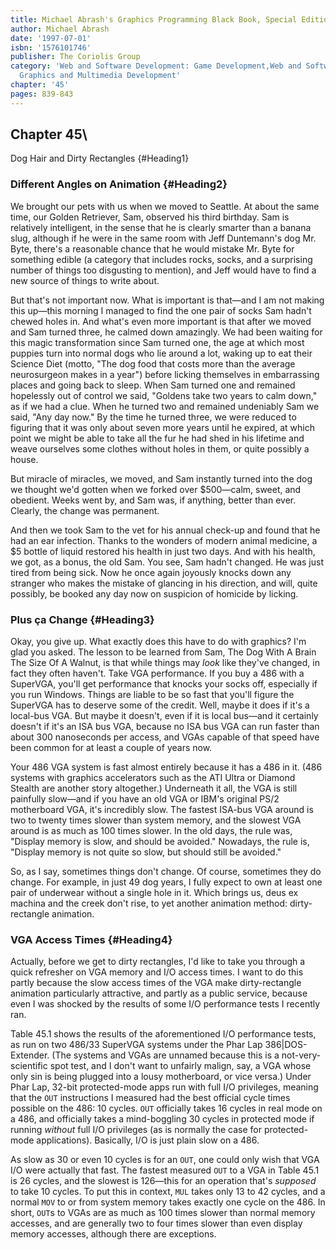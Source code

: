 ```yaml
---
title: Michael Abrash's Graphics Programming Black Book, Special Edition
author: Michael Abrash
date: '1997-07-01'
isbn: '1576101746'
publisher: The Coriolis Group
category: 'Web and Software Development: Game Development,Web and Software Development:
  Graphics and Multimedia Development'
chapter: '45'
pages: 839-843
---
```


## Chapter 45\
 Dog Hair and Dirty Rectangles {#Heading1}

### Different Angles on Animation {#Heading2}

We brought our pets with us when we moved to Seattle. At about the same
time, our Golden Retriever, Sam, observed his third birthday. Sam is
relatively intelligent, in the sense that he is clearly smarter than a
banana slug, although if he were in the same room with Jeff Duntemann's
dog Mr. Byte, there's a reasonable chance that he would mistake Mr. Byte
for something edible (a category that includes rocks, socks, and a
surprising number of things too disgusting to mention), and Jeff would
have to find a new source of things to write about.

But that's not important now. What is important is that—and I am not
making this up—this morning I managed to find the one pair of socks Sam
hadn't chewed holes in. And what's even more important is that after we
moved and Sam turned three, he calmed down amazingly. We had been
waiting for this magic transformation since Sam turned one, the age at
which most puppies turn into normal dogs who lie around a lot, waking up
to eat their Science Diet (motto, "The dog food that costs more than the
average neurosurgeon makes in a year") before licking themselves in
embarrassing places and going back to sleep. When Sam turned one and
remained hopelessly out of control we said, "Goldens take two years to
calm down," as if we had a clue. When he turned two and remained
undeniably Sam we said, "Any day now." By the time he turned three, we
were reduced to figuring that it was only about seven more years until
he expired, at which point we might be able to take all the fur he had
shed in his lifetime and weave ourselves some clothes without holes in
them, or quite possibly a house.

But miracle of miracles, we moved, and Sam instantly turned into the dog
we thought we'd gotten when we forked over \$500—calm, sweet, and
obedient. Weeks went by, and Sam was, if anything, better than ever.
Clearly, the change was permanent.

And then we took Sam to the vet for his annual check-up and found that
he had an ear infection. Thanks to the wonders of modern animal
medicine, a \$5 bottle of liquid restored his health in just two days.
And with his health, we got, as a bonus, the old Sam. You see, Sam
hadn't changed. He was just tired from being sick. Now he once again
joyously knocks down any stranger who makes the mistake of glancing in
his direction, and will, quite possibly, be booked any day now on
suspicion of homicide by licking.

### Plus ça Change {#Heading3}

Okay, you give up. What exactly does this have to do with graphics? I'm
glad you asked. The lesson to be learned from Sam, The Dog With A Brain
The Size Of A Walnut, is that while things may *look* like they've
changed, in fact they often haven't. Take VGA performance. If you buy a
486 with a SuperVGA, you'll get performance that knocks your socks off,
especially if you run Windows. Things are liable to be so fast that
you'll figure the SuperVGA has to deserve some of the credit. Well,
maybe it does if it's a local-bus VGA. But maybe it doesn't, even if it
is local bus—and it certainly doesn't if it's an ISA bus VGA, because no
ISA bus VGA can run faster than about 300 nanoseconds per access, and
VGAs capable of that speed have been common for at least a couple of
years now.

Your 486 VGA system is fast almost entirely because it has a 486 in it.
(486 systems with graphics accelerators such as the ATI Ultra or Diamond
Stealth are another story altogether.) Underneath it all, the VGA is
still painfully slow—and if you have an old VGA or IBM's original PS/2
motherboard VGA, it's incredibly slow. The fastest ISA-bus VGA around is
two to twenty times slower than system memory, and the slowest VGA
around is as much as 100 times slower. In the old days, the rule was,
"Display memory is slow, and should be avoided." Nowadays, the rule is,
"Display memory is not quite so slow, but should still be avoided."

So, as I say, sometimes things don't change. Of course, sometimes they
do change. For example, in just 49 dog years, I fully expect to own at
least one pair of underwear without a single hole in it. Which brings
us, deus ex machina and the creek don't rise, to yet another animation
method: dirty-rectangle animation.

### VGA Access Times {#Heading4}

Actually, before we get to dirty rectangles, I'd like to take you
through a quick refresher on VGA memory and I/O access times. I want to
do this partly because the slow access times of the VGA make
dirty-rectangle animation particularly attractive, and partly as a
public service, because even I was shocked by the results of some I/O
performance tests I recently ran.

Table 45.1 shows the results of the aforementioned I/O performance
tests, as run on two 486/33 SuperVGA systems under the Phar Lap
386|DOS-Extender. (The systems and VGAs are unnamed because this is a
not-very-scientific spot test, and I don't want to unfairly malign, say,
a VGA whose only sin is being plugged into a lousy motherboard, or vice
versa.) Under Phar Lap, 32-bit protected-mode apps run with full I/O
privileges, meaning that the `OUT` instructions I measured had the
best official cycle times possible on the 486: 10 cycles. `OUT`
officially takes 16 cycles in real mode on a 486, and officially takes a
mind-boggling 30 cycles in protected mode if running *without* full I/O
privileges (as is normally the case for protected-mode applications).
Basically, I/O is just plain slow on a 486.

As slow as 30 or even 10 cycles is for an `OUT`, one could only wish
that VGA I/O were actually that fast. The fastest measured `OUT` to a
VGA in Table 45.1 is 26 cycles, and the slowest is 126—this for an
operation that's *supposed* to take 10 cycles. To put this in context,
`MUL` takes only 13 to 42 cycles, and a normal `MOV` to or from
system memory takes exactly one cycle on the 486. In short, `OUT`s to
VGAs are as much as 100 times slower than normal memory accesses, and
are generally two to four times slower than even display memory
accesses, although there are exceptions.
